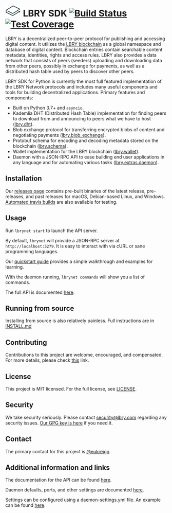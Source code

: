 # <img src="https://raw.githubusercontent.com/lbryio/lbry-sdk/master/lbry/lbry.png" alt="LBRY" width="48" height="36"> LBRY SDK [![Build Status](https://travis-ci.org/lbryio/lbry-sdk.svg?branch=master)](https://travis-ci.org/lbryio/lbry-sdk) [![Test Coverage](https://codecov.io/gh/lbryio/lbry-sdk/branch/master/graph/badge.svg)](https://codecov.io/gh/lbryio/lbry-sdk)

LBRY is a decentralized peer-to-peer protocol for publishing and accessing digital content. It utilizes the [LBRY blockchain](https://github.com/lbryio/lbrycrd) as a global namespace and database of digital content. Blockchain entries contain searchable content metadata, identities, rights and access rules. LBRY also provides a data network that consists of peers (seeders) uploading and downloading data from other peers, possibly in exchange for payments, as well as a distributed hash table used by peers to discover other peers.

LBRY SDK for Python is currently the most full featured implementation of the LBRY Network protocols and includes many useful components and tools for building decentralized applications. Primary features and components:

 * Built on Python 3.7+ and `asyncio`.
 * Kademlia DHT (Distributed Hash Table) implementation for finding peers to download from and announcing to peers what we have to host ([lbry.dht](https://github.com/lbryio/lbry-sdk/tree/master/lbry/lbry/dht)).
 * Blob exchange protocol for transferring encrypted blobs of content and negotiating payments ([lbry.blob_exchange](https://github.com/lbryio/lbry-sdk/tree/master/lbry/lbry/blob_exchange)).
 * Protobuf schema for encoding and decoding metadata stored on the blockchain ([lbry.schema](https://github.com/lbryio/lbry-sdk/tree/master/lbry/lbry/schema)).
 * Wallet implementation for the LBRY blockchain ([lbry.wallet](https://github.com/lbryio/lbry-sdk/tree/master/lbry/lbry/wallet)).
 * Daemon with a JSON-RPC API to ease building end user applications in any language and for automating various tasks ([lbry.extras.daemon](https://github.com/lbryio/lbry-sdk/tree/master/lbry/lbry/extras/daemon)). 

## Installation

Our [releases page](https://github.com/lbryio/lbry-sdk/releases) contains pre-built binaries of the latest release, pre-releases, and past releases for macOS, Debian-based Linux, and Windows. [Automated travis builds](http://build.lbry.io/daemon/) are also available for testing.

## Usage

Run `lbrynet start` to launch the API server.

By default, `lbrynet` will provide a JSON-RPC server at `http://localhost:5279`. It is easy to interact with via cURL or sane programming languages.

Our [quickstart guide](https://lbry.tech/playground) provides a simple walkthrough and examples for learning.

With the daemon running, `lbrynet commands` will show you a list of commands.

The full API is documented [here](https://lbry.tech/api/sdk).

## Running from source

Installing from source is also relatively painless. Full instructions are in [INSTALL.md](INSTALL.md)

## Contributing

Contributions to this project are welcome, encouraged, and compensated. For more details, please check [this](https://lbry.tech/contribute) link.

## License

This project is MIT licensed. For the full license, see [LICENSE](LICENSE).

## Security

We take security seriously. Please contact security@lbry.com regarding any security issues. [Our GPG key is here](https://lbry.com/faq/gpg-key) if you need it.

## Contact

The primary contact for this project is [@eukreign](mailto:lex@lbry.com).

## Additional information and links

The documentation for the API can be found [here](https://lbry.tech/api/sdk).

Daemon defaults, ports, and other settings are documented [here](https://lbry.tech/resources/daemon-settings).

Settings can be configured using a daemon-settings.yml file. An example can be found [here](https://github.com/lbryio/lbry-sdk/blob/master/lbry/example_daemon_settings.yml).
